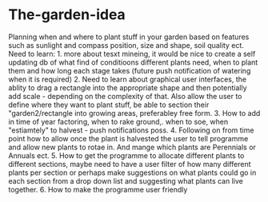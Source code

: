 # The-garden-idea
Planning when and where to plant stuff in your garden based on features such as sunlight and compass position, size and shape, soil quality ect.
Need to learn: 1. more about tesxt mineing, it would be nice to create a self updating db of what find of conditioons different plants need, when to plant them and how long each stage takes (future push notification of watering when it is required)
2. Need to learn about graphical user interfaces, the ablity to drag a rectangle into the appropriate shape and then potentially add scale - depending on the complexity of that. Also allow the user to define where they want to plant stuff, be able to section their "garden2/rectangle into growing areas, preferabley free form.
3. How to add in time of year factoring, when to rake ground,. when to soe, when "estiamtely" to halvest - push notifications poss.
4. Following on from time point how to allow once the plant is halvested the user to tell programme and allow new plants to rotae in. And mange which plants are Perennials or Annuals ect.
5. How to get the programme to allocate different plants to different sections, maybe need to have a user filter of how many different plants per section or perhaps make suggestions on what plants could go in each section from a drop down list and suggesting what plants can live together. 
6. How to make the programme user friendly
